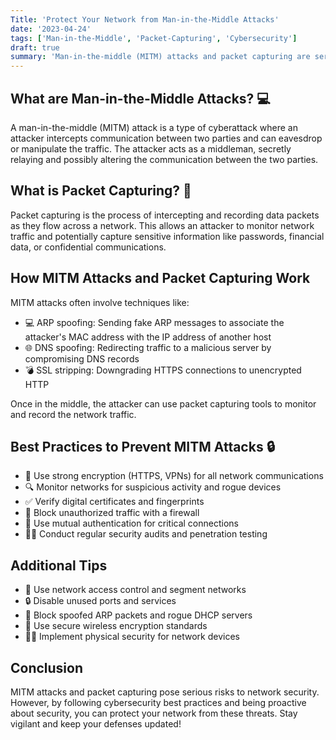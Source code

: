 ```yaml
---
Title: 'Protect Your Network from Man-in-the-Middle Attacks'
date: '2023-04-24'
tags: ['Man-in-the-Middle', 'Packet-Capturing', 'Cybersecurity']
draft: true
summary: 'Man-in-the-middle (MITM) attacks and packet capturing are serious threats to network security. Learn what they are, how they work, and best practices for protecting your network from these attacks.'
---
```


## What are Man-in-the-Middle Attacks? 💻

A man-in-the-middle (MITM) attack is a type of cyberattack where an attacker intercepts communication between two parties and can eavesdrop or manipulate the traffic. The attacker acts as a middleman, secretly relaying and possibly altering the communication between the two parties.

## What is Packet Capturing? 📶

Packet capturing is the process of intercepting and recording data packets as they flow across a network. This allows an attacker to monitor network traffic and potentially capture sensitive information like passwords, financial data, or confidential communications.

## How MITM Attacks and Packet Capturing Work

MITM attacks often involve techniques like:

- 💻 ARP spoofing: Sending fake ARP messages to associate the attacker's MAC address with the IP address of another host
- 🌐 DNS spoofing: Redirecting traffic to a malicious server by compromising DNS records
- 💣 SSL stripping: Downgrading HTTPS connections to unencrypted HTTP

Once in the middle, the attacker can use packet capturing tools to monitor and record the network traffic.

## Best Practices to Prevent MITM Attacks 🔒

- 🔑 Use strong encryption (HTTPS, VPNs) for all network communications
- 🔍 Monitor networks for suspicious activity and rogue devices
- ✅ Verify digital certificates and fingerprints
- 🚫 Block unauthorized traffic with a firewall
- 🔐 Use mutual authentication for critical connections
- 🕵️‍♀️ Conduct regular security audits and penetration testing

## Additional Tips

- 🔁 Use network access control and segment networks
- 🔒 Disable unused ports and services
- 🚫 Block spoofed ARP packets and rogue DHCP servers
- 📡 Use secure wireless encryption standards
- 👮‍♂️ Implement physical security for network devices

## Conclusion

MITM attacks and packet capturing pose serious risks to network security. However, by following cybersecurity best practices and being proactive about security, you can protect your network from these threats. Stay vigilant and keep your defenses updated!
